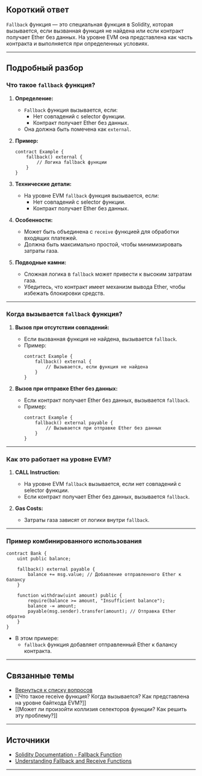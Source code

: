 
## Короткий ответ

`Fallback` функция — это специальная функция в Solidity, которая вызывается, если вызванная функция не найдена или если контракт получает Ether без данных. На уровне EVM она представлена как часть контракта и выполняется при определенных условиях.

---

## Подробный разбор

### **Что такое `fallback` функция?**
1. **Определение:**
   - `Fallback` функция вызывается, если:
     - Нет совпадений с selector функции.
     - Контракт получает Ether без данных.
   - Она должна быть помечена как `external`.

2. **Пример:**
   ```solidity
   contract Example {
       fallback() external {
           // Логика fallback функции
       }
   }
   ```

3. **Технические детали:**
   - На уровне EVM `fallback` функция вызывается, если:
     - Нет совпадений с selector функции.
     - Контракт получает Ether без данных.

4. **Особенности:**
   - Может быть объединена с `receive` функцией для обработки входящих платежей.
   - Должна быть максимально простой, чтобы минимизировать затраты газа.

5. **Подводные камни:**
   - Сложная логика в `fallback` может привести к высоким затратам газа.
   - Убедитесь, что контракт имеет механизм вывода Ether, чтобы избежать блокировки средств.

---

### **Когда вызывается `fallback` функция?**
1. **Вызов при отсутствии совпадений:**
   - Если вызванная функция не найдена, вызывается `fallback`.
   - Пример:
     ```solidity
     contract Example {
         fallback() external {
             // Вызывается, если функция не найдена
         }
     }
     ```

2. **Вызов при отправке Ether без данных:**
   - Если контракт получает Ether без данных, вызывается `fallback`.
   - Пример:
     ```solidity
     contract Example {
         fallback() external payable {
             // Вызывается при отправке Ether без данных
         }
     }
     ```

---

### **Как это работает на уровне EVM?**
1. **CALL Instruction:**
   - На уровне EVM `fallback` вызывается, если нет совпадений с selector функции.
   - Если контракт получает Ether без данных, вызывается `fallback`.

2. **Gas Costs:**
   - Затраты газа зависят от логики внутри `fallback`.

---

### **Пример комбинированного использования**
```solidity
contract Bank {
    uint public balance;

    fallback() external payable {
        balance += msg.value; // Добавление отправленного Ether к балансу
    }

    function withdraw(uint amount) public {
        require(balance >= amount, "Insufficient balance");
        balance -= amount;
        payable(msg.sender).transfer(amount); // Отправка Ether обратно
    }
}
```

- В этом примере:
  - `fallback` функция добавляет отправленный Ether к балансу контракта.

---

## Связанные темы
- [Вернуться к списку вопросов](5.%20Список%20вопросов.md)
- [[Что такое receive функция? Когда вызывается? Как представлена на уровне байткода EVM?]]
- [[Может ли произойти коллизия селекторов функции? Как решить эту проблему?]]

---

## Источники
- [Solidity Documentation - Fallback Function](https://docs.soliditylang.org/en/latest/contracts.html#fallback-function)
- [Understanding Fallback and Receive Functions](https://ethereum.stackexchange.com/questions/81994/what-is-the-difference-between-fallback-and-receive-functions-in-solidity)
---